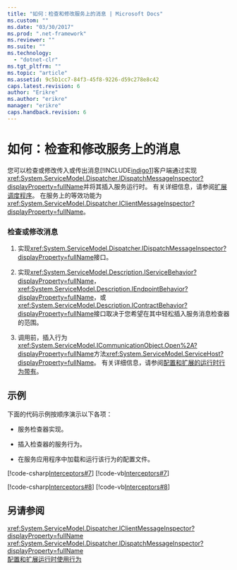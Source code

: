 ```yaml
---
title: "如何：检查和修改服务上的消息 | Microsoft Docs"
ms.custom: ""
ms.date: "03/30/2017"
ms.prod: ".net-framework"
ms.reviewer: ""
ms.suite: ""
ms.technology: 
  - "dotnet-clr"
ms.tgt_pltfrm: ""
ms.topic: "article"
ms.assetid: 9c5b1cc7-84f3-45f8-9226-d59c278e8c42
caps.latest.revision: 6
author: "Erikre"
ms.author: "erikre"
manager: "erikre"
caps.handback.revision: 6
---
```

# 如何：检查和修改服务上的消息
您可以检查或修改传入或传出消息[!INCLUDE[indigo1](../../../../includes/indigo1-md.md)]客户端通过实现<xref:System.ServiceModel.Dispatcher.IDispatchMessageInspector?displayProperty=fullName>并将其插入服务运行时。 有关详细信息，请参阅[扩展调度程序](../../../../docs/framework/wcf/extending/extending-dispatchers.md)。 在服务上的等效功能为<xref:System.ServiceModel.Dispatcher.IClientMessageInspector?displayProperty=fullName>。  
  
### <a name="to-inspect-or-modify-messages"></a>检查或修改消息  
  
1.  实现<xref:System.ServiceModel.Dispatcher.IDispatchMessageInspector?displayProperty=fullName>接口。  
  
2.  实现<xref:System.ServiceModel.Description.IServiceBehavior?displayProperty=fullName>， <xref:System.ServiceModel.Description.IEndpointBehavior?displayProperty=fullName>，或<xref:System.ServiceModel.Description.IContractBehavior?displayProperty=fullName>接口取决于您希望在其中轻松插入服务消息检查器的范围。  
  
3.  调用前，插入行为<xref:System.ServiceModel.ICommunicationObject.Open%2A?displayProperty=fullName>方法<xref:System.ServiceModel.ServiceHost?displayProperty=fullName>。 有关详细信息，请参阅[配置和扩展的运行时行为带有](../../../../docs/framework/wcf/extending/configuring-and-extending-the-runtime-with-behaviors.md)。  
  
## <a name="example"></a>示例  
 下面的代码示例按顺序演示以下各项：  
  
-   服务检查器实现。  
  
-   插入检查器的服务行为。  
  
-   在服务应用程序中加载和运行该行为的配置文件。  
  
 [!code-csharp[Interceptors#7](../../../../samples/snippets/csharp/VS_Snippets_CFX/interceptors/cs/interceptors.cs#7)]
 [!code-vb[Interceptors#7](../../../../samples/snippets/visualbasic/VS_Snippets_CFX/interceptors/vb/interceptors.vb#7)]  
  
 [!code-csharp[Interceptors#8](../../../../samples/snippets/csharp/VS_Snippets_CFX/interceptors/cs/insertingbehaviors.cs#8)]
 [!code-vb[Interceptors#8](../../../../samples/snippets/visualbasic/VS_Snippets_CFX/interceptors/vb/insertingbehaviors.vb#8)]  
  
 <!-- TODO: review snippet reference [!code[Interceptors#9](../../../../samples/snippets/common/VS_Snippets_CFX/interceptors/common/hostapplication.exe.config#9)]  -->
 <!-- TODO: review snippet reference [!code-csharp[Interceptors#9](../../../../samples/snippets/csharp/VS_Snippets_CFX/interceptors/cs/hostapplication.exe.config#9)]  -->
 <!-- TODO: review snippet reference [!code-vb[Interceptors#9](../../../../samples/snippets/visualbasic/VS_Snippets_CFX/interceptors/vb/hostapplication.exe.config#9)]  -->  
  
## <a name="see-also"></a>另请参阅  
 <xref:System.ServiceModel.Dispatcher.IClientMessageInspector?displayProperty=fullName>   
 <xref:System.ServiceModel.Dispatcher.IDispatchMessageInspector?displayProperty=fullName>   
 [配置和扩展运行时使用行为](../../../../docs/framework/wcf/extending/configuring-and-extending-the-runtime-with-behaviors.md)